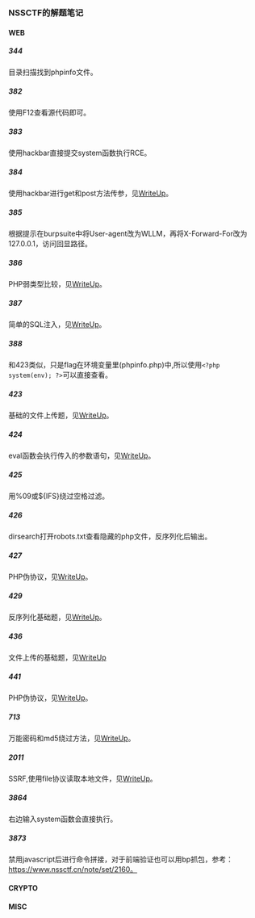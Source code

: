 ### NSSCTF的解题笔记

#### WEB

##### 344

目录扫描找到phpinfo文件。

##### 382

使用F12查看源代码即可。

##### 383

使用hackbar直接提交system函数执行RCE。

##### 384

使用hackbar进行get和post方法传参，见[WriteUp](./WEB/384.md)。

##### 385

根据提示在burpsuite中将User-agent改为WLLM，再将X-Forward-For改为127.0.0.1，访问回显路径。

##### 386

PHP弱类型比较，见[WriteUp](./WEB/386.md)。

##### 387

简单的SQL注入，见[WriteUp](./WEB/387.md)。

##### 388

和423类似，只是flag在环境变量里(phpinfo.php)中,所以使用`<?php system(env); ?>`可以直接查看。

##### 423

基础的文件上传题，见[WriteUp](./WEB/423.md)。

##### 424

eval函数会执行传入的参数语句，见[WriteUp](./WEB/424.md)。

##### 425

用%09或${IFS}绕过空格过滤。

##### 426

dirsearch打开robots.txt查看隐藏的php文件，反序列化后输出。

##### 427

PHP伪协议，见[WriteUp](./WEB/427.md)。

##### 429

反序列化基础题，见[WriteUp](./WEB/429.md)。

##### 436

文件上传的基础题，见[WriteUp](./WEB/436.md)

##### 441

PHP伪协议，见[WriteUp](./WEB/441.md)。

##### 713

万能密码和md5绕过方法，见[WriteUp](./WEB/713.md)。

##### 2011

SSRF,使用file协议读取本地文件，见[WriteUp](./WEB/2011.md)。

##### 3864

右边输入system函数会直接执行。

##### 3873

禁用javascript后进行命令拼接，对于前端验证也可以用bp抓包，参考：https://www.nssctf.cn/note/set/2160。

#### CRYPTO

#### MISC
